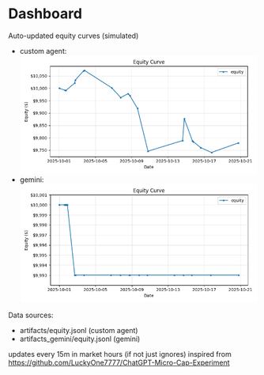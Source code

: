 # Dashboard

Auto-updated equity curves (simulated)

- custom agent: ![Equity Curve](artifacts/equity.png?v=107d6f3)
- gemini: ![Equity Curve (Gemini)](artifacts_gemini/equity.png?v=107d6f3)

Data sources:
- artifacts/equity.jsonl (custom agent)
- artifacts_gemini/equity.jsonl (gemini)

updates every 15m in market hours (if not just ignores)
inspired from https://github.com/LuckyOne7777/ChatGPT-Micro-Cap-Experiment